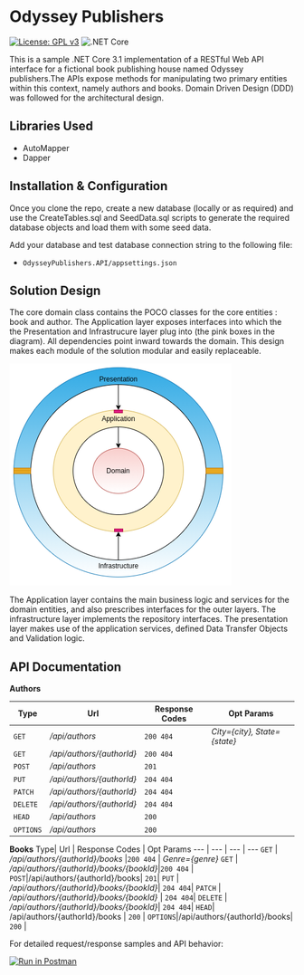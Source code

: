 # Odyssey Publishers
[![License: GPL v3](https://img.shields.io/badge/License-GPLv3-blue.svg)](https://www.gnu.org/licenses/gpl-3.0)  ![.NET Core](https://github.com/karsujo/aspnetcore-rest-api/workflows/.NET%20Core/badge.svg?branch=master)

This is a sample .NET Core 3.1 implementation of a RESTful Web API interface for a fictional book publishing house named Odyssey publishers.The APIs expose methods for manipulating two primary entities within this context, namely authors and books. Domain Driven Design (DDD) was followed for the architectural design. 

## Libraries Used ##
* AutoMapper
* Dapper
## Installation & Configuration ##
Once you clone the repo, create a new database (locally or as required) and use the CreateTables.sql and SeedData.sql scripts to generate the required database objects and load them with some seed data. 

Add your database and test database connection string to the following file:

* `OdysseyPublishers.API/appsettings.json` 

## Solution Design ##
The core domain class contains the POCO classes for the core entities : book and author. The Application layer exposes interfaces into which the the Presentation and Infrastrucure layer plug into (the pink boxes in the diagram). All dependencies point inward towards the domain. This design makes each module of the solution modular and easily replaceable. 

![Domain-Driven Desing Onion-Image](Resources/DDD.png)

The Application layer contains the main business logic and services for the domain entities, and also prescribes interfaces for the outer layers. The infrastructure layer implements the repository interfaces. The presentation layer makes use of the application services, defined Data Transfer Objects and Validation logic. 

## API Documentation ##
**Authors**


Type| Url | Response Codes |  Opt Params
--- | --- | --- | ---
 `GET` | */api/authors* |`200 404` | *City={city}, State={state}*
 `GET` | */api/authors/{authorId}* |`200 404` |
 `POST`|*/api/authors*| `201`|
 `PUT` | */api/authors/{authorId}* | `204 404`|
 `PATCH` | */api/authors/{authorId}* | `204 404`|
 `DELETE` | */api/authors/{authorId}* | `204 404`|
 `HEAD`| */api/authors* | `200` |
 `OPTIONS`|*/api/authors*| `200` |
 
 
 **Books**
 Type| Url | Response Codes |  Opt Params
--- | --- | --- | ---
 `GET` | */api/authors/{authorId}/books* |`200 404` | *Genre={genre}*
 `GET` | */api/authors/{authorId}/books/{bookId}*|`200 404` |
 `POST`|/api/authors/{authorId}/books| `201`|
 `PUT` |  */api/authors/{authorId}/books/{bookId}*| `204 404`|
 `PATCH` |  */api/authors/{authorId}/books/{bookId}* | `204 404`|
 `DELETE` |  */api/authors/{authorId}/books/{bookId}*| `204 404`|
 `HEAD`| /api/authors/{authorId}/books | `200` |
 `OPTIONS`|/api/authors/{authorId}/books| `200` |
 
 For detailed request/response samples and API behavior:
 
 [![Run in Postman](https://run.pstmn.io/button.svg)](https://app.getpostman.com/run-collection/676b8f903202c4194813)

